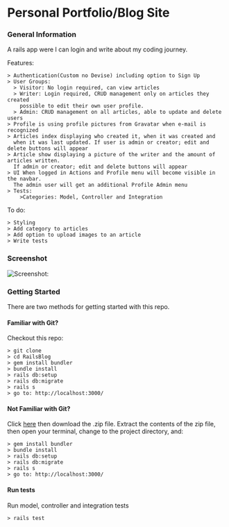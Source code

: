 # Personal Portfolio/Blog Site

### General Information

A rails app were I can login and write about my coding journey.

Features:

```
> Authentication(Custom no Devise) including option to Sign Up
> User Groups:
  > Visitor: No login required, can view articles
  > Writer: Login required, CRUD management only on articles they     created
    possible to edit their own user profile.
  > Admin: CRUD management on all articles, able to update and delete users
> Profile is using profile pictures from Gravatar when e-mail is recognized
> Articles index displaying who created it, when it was created and
  when it was last updated. If user is admin or creator; edit and delete buttons will appear
> Article show displaying a picture of the writer and the amount of articles written.
  If admin or creator; edit and delete buttons will appear
> UI When logged in Actions and Profile menu will become visible in the navbar.
  The admin user will get an additional Profile Admin menu
> Tests: 
    >Categories: Model, Controller and Integration
```


To do:

```
> Styling
> Add category to articles
> Add option to upload images to an article
> Write tests
```

### Screenshot

![Screenshot:](https://res.cloudinary.com/dnbyfobad/image/upload/v1499335354/Screen_Shot_2017-07-06_at_12.01.28_iqlaeq.png)


### Getting Started

There are two methods for getting started with this repo.

#### Familiar with Git?
Checkout this repo:

```
> git clone
> cd RailsBlog
> gem install bundler
> bundle install
> rails db:setup
> rails db:migrate
> rails s
> go to: http://localhost:3000/
```

#### Not Familiar with Git?
Click [here](https://github.com/Awadje/RailsBlog/archive/master.zip) then download the .zip file.  Extract the contents of the zip file, then open your terminal, change to the project directory, and:

```
> gem install bundler
> bundle install
> rails db:setup
> rails db:migrate
> rails s
> go to: http://localhost:3000/
```

#### Run tests
Run model, controller and integration tests

```
> rails test

```
